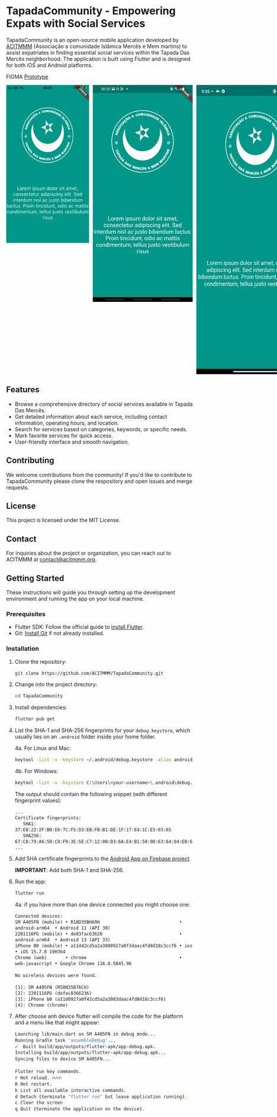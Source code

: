 # TapadaCommunity - Empowering Expats with Social Services

TapadaCommunity is an open-source mobile application developed by [ACITMMM](https://acitmmm.webnode.pt) (Associação a comunidade Islâmica Mercês e Mem martins) to assist expatriates in finding essential social services within the Tapada Das Mercês neighborhood. The application is built using Flutter and is designed for both iOS and Android platforms.

FIGMA [Prototype](https://www.figma.com/proto/4V4WZcLGmBjYyqKwImtfau/ACCITMMM?node-id=61-23&starting-point-node-id=1%3A2&mode=design&t=rfwTWkxFo4JGM9uG-1)
 
<div style="display: flex;">
   <img src="/screenshots/screenshot.png" alt="App Screenshots" width="224" height="426" style="flex: 1; margin-right: 10px;" >
   <img src="/screenshots/screenshot1.jpeg" alt="App Screenshots" width="270" height="585" style="flex: 1; margin-right: 10px;">
   <img src="/screenshots/screenshot2.jpeg" alt="App Screenshots" width="320" height="780" style="flex: 1; margin-right: 10px;">
</div>

## Features

- Browse a comprehensive directory of social services available in Tapada Das Mercês.
- Get detailed information about each service, including contact information, operating hours, and location.
- Search for services based on categories, keywords, or specific needs.
- Mark favorite services for quick access.
- User-friendly interface and smooth navigation.

## Contributing

We welcome contributions from the community! If you'd like to contribute to TapadaCommunity please clone the respository and open issues and merge requests.

## License

This project is licensed under the MIT License.

## Contact

For inquiries about the project or organization, you can reach out to ACITMMM at contact@acitmmm.org.

## Getting Started

These instructions will guide you through setting up the development environment and running the app on your local machine.

### Prerequisites

- Flutter SDK: Follow the official guide to [install Flutter](https://flutter.dev/docs/get-started/install).
- Git: [Install Git](https://git-scm.com/book/en/v2/Getting-Started-Installing-Git) if not already installed.

### Installation

1. Clone the repository:

   ```bash
   git clone https://github.com/ACITMMM/TapadaCommunity.git
   ```

2. Change into the project directory:
   ```bash
   cd TapadaCommunity
   ```
   
3. Install dependencies:
   ```bash
   flutter pub get
   ```
   
4. List the SHA-1 and SHA-256 fingerprints for your `debug.keystore`, which usually lies on an `.android` folder inside your home folder.

   4a. For Linux and Mac:

   ```bash
   keytool -list -v -keystore ~/.android/debug.keystore -alias androiddebugkey -storepass android -keypass android
   ```

   4b. For Windows:

   ```bash
   keytool -list -v -keystore C:\Users\<your-username>\.android\debug.keystore -alias androiddebugkey -storepass android -keypass android
   ```
   
   The output should contain the following snippet (with different fingerprint values):

   ```
   ...
   Certificate fingerprints:
      SHA1: 37:E8:22:2F:B0:E6:7C:F5:D3:EB:FB:B1:DE:1F:17:E4:1C:E5:03:65
      SHA256: 67:C8:79:A6:50:C8:F9:3E:5E:C7:12:00:D3:6A:E4:B1:50:0D:63:64:84:EB:6D:A1:F6:1C:97:E6:30:AE:F0:97
   ...
   ```


5. Add SHA certificate fingerprints to the [Android App on Firebase project](https://console.firebase.google.com/u/0/project/tapadacommunity/settings/general/android:org.acitmmm.tapadacommunity).
   
   **IMPORTANT**: Add both SHA-1 and SHA-256.
      

6. Run the app:

   ```bash
   flutter run
   ```

   4a. if you have more than one device connected you might choose one:
   
      ```
      Connected devices:
      SM A405FN (mobile) • R18D35BH69H                              • android-arm64  • Android 11 (API 30)
      2201116PG (mobile) • de83fac63626                             • android-arm64  • Android 13 (API 33)
      iPhone B0 (mobile) • a11d42cd5a2a3080927a0f3daac4fd8d18c3ccf6 • ios            • iOS 15.7.8 19H364
      Chrome (web)       • chrome                                   • web-javascript • Google Chrome 116.0.5845.96
      
      No wireless devices were found.
      
      [1]: SM A405FN (R58N35B76CH)
      [2]: 2201116PG (defac8366236)
      [3]: iPhone b0 (a11d0927a0f42cd5a2a3083daac4fd8d18c3ccf6)
      [4]: Chrome (chrome)
      ```

7. After choose anh device flutter will compile the code for the platform and a menu like that might appear:

   ```bash
   Launching lib/main.dart on SM A405FN in debug mode...
   Running Gradle task 'assembleDebug'...                                146.9s
   ✓  Built build/app/outputs/flutter-apk/app-debug.apk.
   Installing build/app/outputs/flutter-apk/app-debug.apk...              18.4s
   Syncing files to device SM A405FN...                                    4.2s
   
   Flutter run key commands.
   r Hot reload. 🔥🔥🔥
   R Hot restart.
   h List all available interactive commands.
   d Detach (terminate "flutter run" but leave application running).
   c Clear the screen
   q Quit (terminate the application on the device).
   ```


